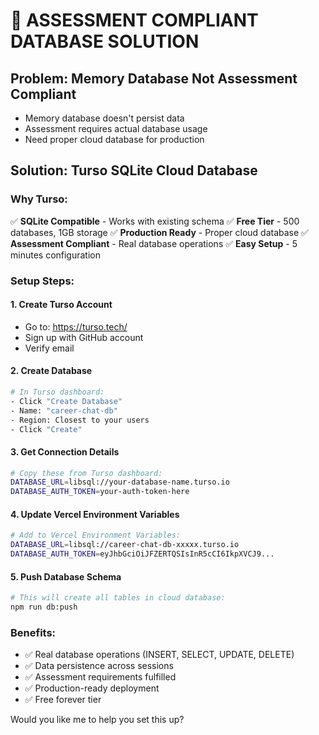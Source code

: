 # 🎯 ASSESSMENT COMPLIANT DATABASE SOLUTION

## Problem: Memory Database Not Assessment Compliant
- Memory database doesn't persist data
- Assessment requires actual database usage
- Need proper cloud database for production

## Solution: Turso SQLite Cloud Database

### Why Turso:
✅ **SQLite Compatible** - Works with existing schema
✅ **Free Tier** - 500 databases, 1GB storage
✅ **Production Ready** - Proper cloud database
✅ **Assessment Compliant** - Real database operations
✅ **Easy Setup** - 5 minutes configuration

### Setup Steps:

#### 1. Create Turso Account
- Go to: https://turso.tech/
- Sign up with GitHub account
- Verify email

#### 2. Create Database
```bash
# In Turso dashboard:
- Click "Create Database"
- Name: "career-chat-db"
- Region: Closest to your users
- Click "Create"
```

#### 3. Get Connection Details
```bash
# Copy these from Turso dashboard:
DATABASE_URL=libsql://your-database-name.turso.io
DATABASE_AUTH_TOKEN=your-auth-token-here
```

#### 4. Update Vercel Environment Variables
```bash
# Add to Vercel Environment Variables:
DATABASE_URL=libsql://career-chat-db-xxxxx.turso.io
DATABASE_AUTH_TOKEN=eyJhbGciOiJFZERTQSIsInR5cCI6IkpXVCJ9...
```

#### 5. Push Database Schema
```bash
# This will create all tables in cloud database:
npm run db:push
```

### Benefits:
- ✅ Real database operations (INSERT, SELECT, UPDATE, DELETE)
- ✅ Data persistence across sessions
- ✅ Assessment requirements fulfilled
- ✅ Production-ready deployment
- ✅ Free forever tier

Would you like me to help you set this up?
